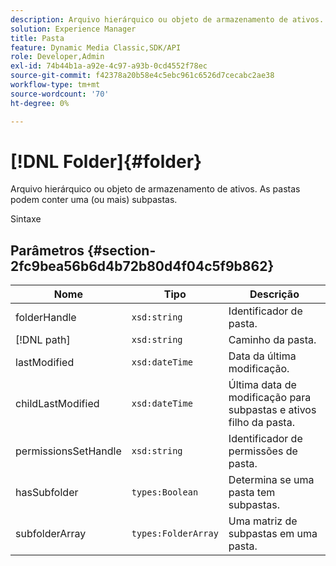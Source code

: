```yaml
---
description: Arquivo hierárquico ou objeto de armazenamento de ativos. As pastas podem conter uma (ou mais) subpastas.
solution: Experience Manager
title: Pasta
feature: Dynamic Media Classic,SDK/API
role: Developer,Admin
exl-id: 74b44b1a-a92e-4c97-a93b-0cd4552f78ec
source-git-commit: f42378a20b58e4c5ebc961c6526d7cecabc2ae38
workflow-type: tm+mt
source-wordcount: '70'
ht-degree: 0%

---
```


# [!DNL Folder]{#folder}

Arquivo hierárquico ou objeto de armazenamento de ativos. As pastas podem conter uma (ou mais) subpastas.

Sintaxe

## Parâmetros {#section-2fc9bea56b6d4b72b80d4f04c5f9b862}

| Nome | Tipo | Descrição |
|---|---|---|
| folderHandle | `xsd:string` | Identificador de pasta. |
| [!DNL path] | `xsd:string` | Caminho da pasta. |
| lastModified | `xsd:dateTime` | Data da última modificação. |
| childLastModified | `xsd:dateTime` | Última data de modificação para subpastas e ativos filho da pasta. |
| permissionsSetHandle | `xsd:string` | Identificador de permissões de pasta. |
| hasSubfolder | `types:Boolean` | Determina se uma pasta tem subpastas. |
| subfolderArray | `types:FolderArray` | Uma matriz de subpastas em uma pasta. |
